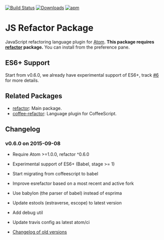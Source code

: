 [![Build Status](https://travis-ci.org/hax/js-refactor.svg?branch=master)](https://travis-ci.org/hax/js-refactor)
[![Downloads](https://img.shields.io/apm/dm/js-refactor.svg)](https://atom.io/packages/js-refactor)
[![apm](https://img.shields.io/apm/v/js-refactor.svg)](https://atom.io/packages/js-refactor)

# JS Refactor Package

JavaScript refactoring language plugin for [Atom](https://atom.io/).
**This package requires [refactor](https://atom.io/packages/refactor) package.**
You can install from the preference pane.


## ES6+ Support

Start from v0.6.0, we already have experimental support of ES6+,
track [#6](https://github.com/hax/js-refactor/issues/6) for more details.


## Related Packages

* [refactor](https://atom.io/packages/refactor): Main package.
* [coffee-refactor](https://atom.io/packages/coffee-refactor): Language plugin for CoffeeScript.


## Changelog

### v0.6.0 on 2015-09-08

* Require Atom >=1.0.0, refactor ^0.6.0
* Experimental support of ES6+ (Babel, stage >= 1)
* Start migrating from coffeescript to babel
* Improve esrefactor based on a most recent and active fork
* Use babylon (the parser of babel) instead of esprima
* Update estools (estraverse, escope) to latest version
* Add debug util
* Update travis config as latest atom/ci

* [Changelog of old versions](CHANGELOG.md)
